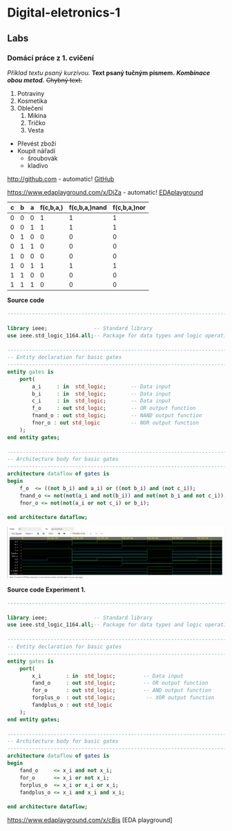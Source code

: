 # Digital-eletronics-1

## Labs

### Domácí práce z 1. cvičení
*Příklad textu psaný kurzívou.* **Text psaný tučným písmem.** ***Kombinace obou metod.***    ~~Chybný text.~~

1. Potraviny
2. Kosmetika
3. Oblečení
     1. Mikina
      2. Tričko
      3. Vesta
* Převést zboží
* Koupit nářadí
  * šroubovák
  * kladivo
  
 http://github.com - automatic!
[GitHub](http://github.com)

https://www.edaplayground.com/x/DjZa - automatic!
[EDAplayground](https://edaplayground.com/x/DjZa)
  
| c | b | a | f(c,b,a,)| f(c,b,a,)nand| f(c,b,a,)nor|
|---|---|---|----------|--------------|-------------|
| 0 | 0 | 0 |    1     |       1      |      1      |
| 0 | 0 | 1 |    1     |       1      |      1      |
| 0 | 1 | 0 |    0     |       0      |      0      | 
| 0 | 1 | 1 |    0     |       0      |      0      |
| 1 | 0 | 0 |    0     |       0      |      0      |
| 1 | 0 | 1 |    1     |       1      |      1      |
| 1 | 1 | 0 |    0     |       0      |      0      |
| 1 | 1 | 1 |    0     |       0      |      0      |


**Source code**

```vhdl
------------------------------------------------------------------------

library ieee;               -- Standard library
use ieee.std_logic_1164.all;-- Package for data types and logic operations

------------------------------------------------------------------------
-- Entity declaration for basic gates
------------------------------------------------------------------------
entity gates is
    port(
        a_i     : in  std_logic;        -- Data input
        b_i     : in  std_logic;        -- Data input
        c_i     : in  std_logic;        -- Data input
        f_o     : out std_logic;        -- OR output function
        fnand_o : out std_logic;        -- NAND output function
        fnor_o : out std_logic          -- NOR output function
    );
end entity gates;

------------------------------------------------------------------------
-- Architecture body for basic gates
------------------------------------------------------------------------
architecture dataflow of gates is
begin
    f_o  <= ((not b_i) and a_i) or ((not b_i) and (not c_i));
    fnand_o <= not(not(a_i and not(b_i)) and not(not b_i and not c_i));
    fnor_o <= not(not(a_i or not c_i) or b_i);

end architecture dataflow;
```
![Logo](1obr.png)

**Source code Experiment 1.**
```vhdl
------------------------------------------------------------------------

library ieee;               -- Standard library
use ieee.std_logic_1164.all;-- Package for data types and logic operations

------------------------------------------------------------------------
-- Entity declaration for basic gates
------------------------------------------------------------------------
entity gates is
    port(
        x_i        : in  std_logic;         -- Data input
        fand_o     : out std_logic;         -- OR output function
        for_o      : out std_logic;         -- AND output function
        forplus_o  : out std_logic;          -- XOR output function
        fandplus_o : out std_logic  
    );
end entity gates;

------------------------------------------------------------------------
-- Architecture body for basic gates
------------------------------------------------------------------------
architecture dataflow of gates is
begin
    fand_o     <= x_i and not x_i;
    for_o      <= x_i or not x_i;
    forplus_o  <= x_i or x_i or x_i;
    fandplus_o <= x_i and x_i and x_i;

end architecture dataflow;

```
https://www.edaplayground.com/x/cBis [EDA playground]
